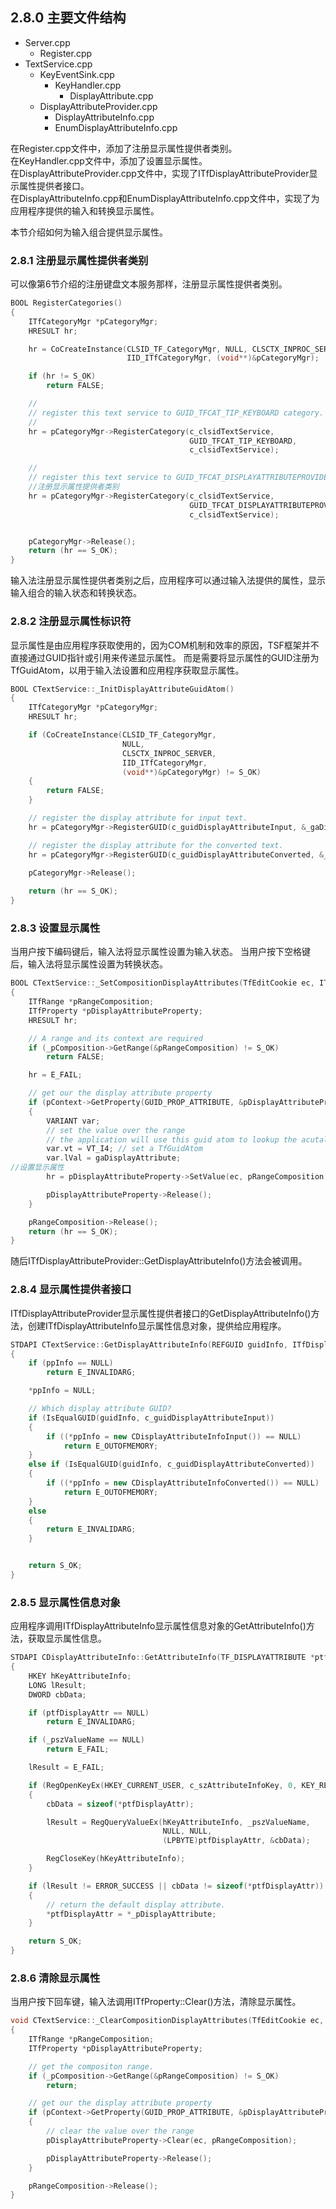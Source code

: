 ## 2.8.0 主要文件结构

- Server.cpp
  - Register.cpp
- TextService.cpp
  - KeyEventSink.cpp
    - KeyHandler.cpp
      - DisplayAttribute.cpp
  - DisplayAttributeProvider.cpp
    - DisplayAttributeInfo.cpp
    - EnumDisplayAttributeInfo.cpp

在Register.cpp文件中，添加了注册显示属性提供者类别。<br/>
在KeyHandler.cpp文件中，添加了设置显示属性。<br/>
在DisplayAttributeProvider.cpp文件中，实现了ITfDisplayAttributeProvider显示属性提供者接口。<br/>
在DisplayAttributeInfo.cpp和EnumDisplayAttributeInfo.cpp文件中，实现了为应用程序提供的输入和转换显示属性。

本节介绍如何为输入组合提供显示属性。

### 2.8.1 注册显示属性提供者类别

可以像第6节介绍的注册键盘文本服务那样，注册显示属性提供者类别。

```C++
BOOL RegisterCategories()
{
    ITfCategoryMgr *pCategoryMgr;
    HRESULT hr;

    hr = CoCreateInstance(CLSID_TF_CategoryMgr, NULL, CLSCTX_INPROC_SERVER, 
                          IID_ITfCategoryMgr, (void**)&pCategoryMgr);

    if (hr != S_OK)
        return FALSE;

    //
    // register this text service to GUID_TFCAT_TIP_KEYBOARD category.
    //
    hr = pCategoryMgr->RegisterCategory(c_clsidTextService,
                                        GUID_TFCAT_TIP_KEYBOARD, 
                                        c_clsidTextService);

    //
    // register this text service to GUID_TFCAT_DISPLAYATTRIBUTEPROVIDER category.
    //注册显示属性提供者类别
    hr = pCategoryMgr->RegisterCategory(c_clsidTextService,
                                        GUID_TFCAT_DISPLAYATTRIBUTEPROVIDER, 
                                        c_clsidTextService);


    pCategoryMgr->Release();
    return (hr == S_OK);
}
```

输入法注册显示属性提供者类别之后，应用程序可以通过输入法提供的属性，显示输入组合的输入状态和转换状态。

### 2.8.2 注册显示属性标识符

显示属性是由应用程序获取使用的，因为COM机制和效率的原因，TSF框架并不直接通过GUID指针或引用来传递显示属性。
而是需要将显示属性的GUID注册为TfGuidAtom，以用于输入法设置和应用程序获取显示属性。

```C++
BOOL CTextService::_InitDisplayAttributeGuidAtom()
{
    ITfCategoryMgr *pCategoryMgr;
    HRESULT hr;

    if (CoCreateInstance(CLSID_TF_CategoryMgr,
                         NULL, 
                         CLSCTX_INPROC_SERVER, 
                         IID_ITfCategoryMgr, 
                         (void**)&pCategoryMgr) != S_OK)
    {
        return FALSE;
    }

    // register the display attribute for input text.
    hr = pCategoryMgr->RegisterGUID(c_guidDisplayAttributeInput, &_gaDisplayAttributeInput);

    // register the display attribute for the converted text.
    hr = pCategoryMgr->RegisterGUID(c_guidDisplayAttributeConverted, &_gaDisplayAttributeConverted);

    pCategoryMgr->Release();
        
    return (hr == S_OK);
}
```

### 2.8.3 设置显示属性

当用户按下编码键后，输入法将显示属性设置为输入状态。
当用户按下空格键后，输入法将显示属性设置为转换状态。

```C++
BOOL CTextService::_SetCompositionDisplayAttributes(TfEditCookie ec, ITfContext *pContext, TfGuidAtom gaDisplayAttribute)
{
    ITfRange *pRangeComposition;
    ITfProperty *pDisplayAttributeProperty;
    HRESULT hr;

    // A range and its context are required
    if (_pComposition->GetRange(&pRangeComposition) != S_OK)
        return FALSE;

    hr = E_FAIL;

    // get our the display attribute property
    if (pContext->GetProperty(GUID_PROP_ATTRIBUTE, &pDisplayAttributeProperty) == S_OK)
    {
        VARIANT var;
        // set the value over the range
        // the application will use this guid atom to lookup the acutal rendering information
        var.vt = VT_I4; // set a TfGuidAtom
        var.lVal = gaDisplayAttribute; 
//设置显示属性
        hr = pDisplayAttributeProperty->SetValue(ec, pRangeComposition, &var);

        pDisplayAttributeProperty->Release();
    }

    pRangeComposition->Release();
    return (hr == S_OK);
}
```

随后ITfDisplayAttributeProvider::GetDisplayAttributeInfo()方法会被调用。

### 2.8.4 显示属性提供者接口

ITfDisplayAttributeProvider显示属性提供者接口的GetDisplayAttributeInfo()方法，创建ITfDisplayAttributeInfo显示属性信息对象，提供给应用程序。

```C++
STDAPI CTextService::GetDisplayAttributeInfo(REFGUID guidInfo, ITfDisplayAttributeInfo **ppInfo)
{
    if (ppInfo == NULL)
        return E_INVALIDARG;

    *ppInfo = NULL;

    // Which display attribute GUID?
    if (IsEqualGUID(guidInfo, c_guidDisplayAttributeInput))
    {
        if ((*ppInfo = new CDisplayAttributeInfoInput()) == NULL)
            return E_OUTOFMEMORY;
    }
    else if (IsEqualGUID(guidInfo, c_guidDisplayAttributeConverted))
    {
        if ((*ppInfo = new CDisplayAttributeInfoConverted()) == NULL)
            return E_OUTOFMEMORY;
    }
    else
    {
        return E_INVALIDARG;
    }


    return S_OK;
}
```

### 2.8.5 显示属性信息对象

应用程序调用ITfDisplayAttributeInfo显示属性信息对象的GetAttributeInfo()方法，获取显示属性信息。

```C++
STDAPI CDisplayAttributeInfo::GetAttributeInfo(TF_DISPLAYATTRIBUTE *ptfDisplayAttr)
{
    HKEY hKeyAttributeInfo;
    LONG lResult;
    DWORD cbData;

    if (ptfDisplayAttr == NULL)
        return E_INVALIDARG;

    if (_pszValueName == NULL)
        return E_FAIL;

    lResult = E_FAIL;

    if (RegOpenKeyEx(HKEY_CURRENT_USER, c_szAttributeInfoKey, 0, KEY_READ, &hKeyAttributeInfo) == ERROR_SUCCESS)
    {
        cbData = sizeof(*ptfDisplayAttr);

        lResult = RegQueryValueEx(hKeyAttributeInfo, _pszValueName,
                                  NULL, NULL,
                                  (LPBYTE)ptfDisplayAttr, &cbData);

        RegCloseKey(hKeyAttributeInfo);
    }

    if (lResult != ERROR_SUCCESS || cbData != sizeof(*ptfDisplayAttr))
    {
        // return the default display attribute.
        *ptfDisplayAttr = *_pDisplayAttribute;
    }

    return S_OK;
}
```

### 2.8.6 清除显示属性

当用户按下回车键，输入法调用ITfProperty::Clear()方法，清除显示属性。

```C++
void CTextService::_ClearCompositionDisplayAttributes(TfEditCookie ec, ITfContext *pContext)
{
    ITfRange *pRangeComposition;
    ITfProperty *pDisplayAttributeProperty;

    // get the compositon range.
    if (_pComposition->GetRange(&pRangeComposition) != S_OK)
        return;

    // get our the display attribute property
    if (pContext->GetProperty(GUID_PROP_ATTRIBUTE, &pDisplayAttributeProperty) == S_OK)
    {
        // clear the value over the range
        pDisplayAttributeProperty->Clear(ec, pRangeComposition);

        pDisplayAttributeProperty->Release();
    }

    pRangeComposition->Release();
}
```